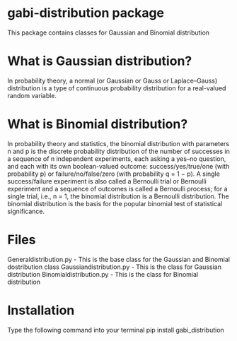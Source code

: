 # gabi-distribution package
This package contains classes for Gaussian and Binomial distribution

# What is Gaussian distribution?
In probability theory, a normal (or Gaussian or Gauss or Laplace–Gauss) distribution is a type of continuous probability distribution for a real-valued random variable. 

# What is Binomial distribution?
In probability theory and statistics, the binomial distribution with parameters n and p is the discrete probability distribution of the number of successes in a sequence of n independent experiments, each asking a yes–no question, and each with its own boolean-valued outcome: success/yes/true/one (with probability p) or failure/no/false/zero (with probability q = 1 − p). A single success/failure experiment is also called a Bernoulli trial or Bernoulli experiment and a sequence of outcomes is called a Bernoulli process; for a single trial, i.e., n = 1, the binomial distribution is a Bernoulli distribution. The binomial distribution is the basis for the popular binomial test of statistical significance.

# Files
Generaldistribution.py - This is the base class for the Gaussian and Binomial dostribution class
Gaussiandistribution.py - This is the class for Gaussian distribution
Binomialdistribution.py - This is the class for Binomial distribution

# Installation 
Type the following command into your terminal 
pip install gabi_distribution